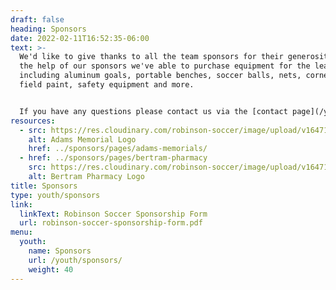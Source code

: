 ```yaml
---
draft: false
heading: Sponsors
date: 2022-02-11T16:52:35-06:00
text: >-
  We'd like to give thanks to all the team sponsors for their generosity!  With
  the help of our sponsors we've able to purchase equipment for the league
  including aluminum goals, portable benches, soccer balls, nets, corner flags,
  field paint, safety equipment and more.


  If you have any questions please contact us via the [contact page](/youth/contact/).
resources:
  - src: https://res.cloudinary.com/robinson-soccer/image/upload/v1647187952/Sponsors/adams-memorials_vdlfhc.png
    alt: Adams Memorial Logo
    href: ../sponsors/pages/adams-memorials/
  - href: ../sponsors/pages/bertram-pharmacy
    src: https://res.cloudinary.com/robinson-soccer/image/upload/v1647188004/Sponsors/bertram-pharmacy_nodano.png
    alt: Bertram Pharmacy Logo
title: Sponsors
type: youth/sponsors
link:
  linkText: Robinson Soccer Sponsorship Form
  url: robinson-soccer-sponsorship-form.pdf
menu:
  youth:
    name: Sponsors
    url: /youth/sponsors/
    weight: 40
---
```

